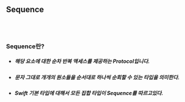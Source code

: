## Sequence

<br>
<br>

### Sequence란?
- ##### 해당 요소에 대한 순차 반복 액세스를 제공하는 Protocol입니다.
- ##### 문자 그대로 개개의 원소들을 순서대로 하나씩 순회할 수 있는 타입을 의미한다.
- ##### Swift 기본 타입에 대해서 모든 집합 타입이 Sequence를 따르고있다.

<br>
<br>
